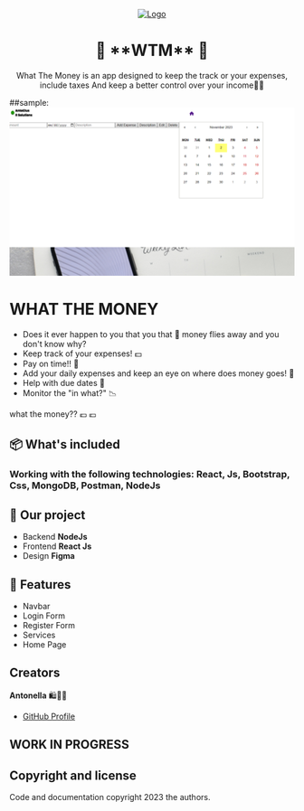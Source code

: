 <p align="center">
  <a href="https://github.com/AntoCLus/WTM">
    <img src="../WTM/client/src/images/readme.png" alt="Logo" width=72 height=72>
  </a>

  <h1 align="center">🌟 **WTM** 🌟</h1>

  <p align="center">
    What The Money is an app designed to keep the track or your expenses, include taxes
    And keep a better control over your income🛒✨
  </p>
</p>

##sample: ![Alt text](readme.png)

# WHAT THE MONEY #
- Does it ever happen to you that you that :money_with_wings: money flies away and you don't know why?
- Keep track of your expenses!  :dollar:
- Pay on time!!  :calendar:
- Add your daily expenses and keep an eye on where does money goes!  :page_with_curl:
- Help with due dates 	 :email:
- Monitor the "in what?" :chart_with_downwards_trend: 

what the money?? 💶 :euro:

## 📦 **What's included**
### Working with the following technologies: **React**, **Js**, **Bootstrap**, **Css**, **MongoDB**, **Postman**, **NodeJs** ###

## 🚀 **Our project**
- Backend **NodeJs**
- Frontend **React Js**
- Design **Figma**

## 🌟 **Features**
- Navbar
- Login Form
- Register Form
- Services
- Home Page

## Creators

**Antonella** 🛍️🌟👜

- [GitHub Profile](https://github.com/AntoCLus)



## WORK IN PROGRESS

## Copyright and license

Code and documentation copyright 2023 the authors.
